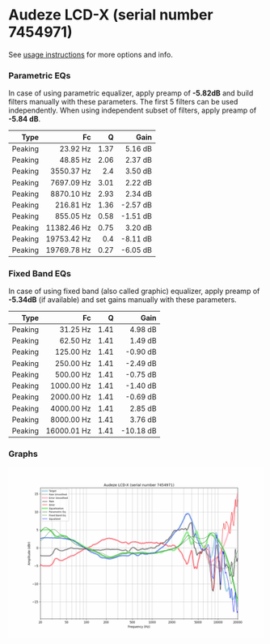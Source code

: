 # Audeze LCD-X (serial number 7454971)
See [usage instructions](https://github.com/jaakkopasanen/AutoEq#usage) for more options and info.

### Parametric EQs
In case of using parametric equalizer, apply preamp of **-5.82dB** and build filters manually
with these parameters. The first 5 filters can be used independently.
When using independent subset of filters, apply preamp of **-5.84 dB**.

| Type    | Fc          |    Q | Gain     |
|--------:|------------:|-----:|---------:|
| Peaking | 23.92 Hz    | 1.37 | 5.16 dB  |
| Peaking | 48.85 Hz    | 2.06 | 2.37 dB  |
| Peaking | 3550.37 Hz  | 2.4  | 3.50 dB  |
| Peaking | 7697.09 Hz  | 3.01 | 2.22 dB  |
| Peaking | 8870.10 Hz  | 2.93 | 2.34 dB  |
| Peaking | 216.81 Hz   | 1.36 | -2.57 dB |
| Peaking | 855.05 Hz   | 0.58 | -1.51 dB |
| Peaking | 11382.46 Hz | 0.75 | 3.20 dB  |
| Peaking | 19753.42 Hz | 0.4  | -8.11 dB |
| Peaking | 19769.78 Hz | 0.27 | -6.05 dB |

### Fixed Band EQs
In case of using fixed band (also called graphic) equalizer, apply preamp of **-5.34dB**
(if available) and set gains manually with these parameters.

| Type    | Fc          |    Q | Gain      |
|--------:|------------:|-----:|----------:|
| Peaking | 31.25 Hz    | 1.41 | 4.98 dB   |
| Peaking | 62.50 Hz    | 1.41 | 1.49 dB   |
| Peaking | 125.00 Hz   | 1.41 | -0.90 dB  |
| Peaking | 250.00 Hz   | 1.41 | -2.49 dB  |
| Peaking | 500.00 Hz   | 1.41 | -0.75 dB  |
| Peaking | 1000.00 Hz  | 1.41 | -1.40 dB  |
| Peaking | 2000.00 Hz  | 1.41 | -0.69 dB  |
| Peaking | 4000.00 Hz  | 1.41 | 2.85 dB   |
| Peaking | 8000.00 Hz  | 1.41 | 3.76 dB   |
| Peaking | 16000.01 Hz | 1.41 | -10.18 dB |

### Graphs
![](./Audeze%20LCD-X%20(serial%20number%207454971).png)